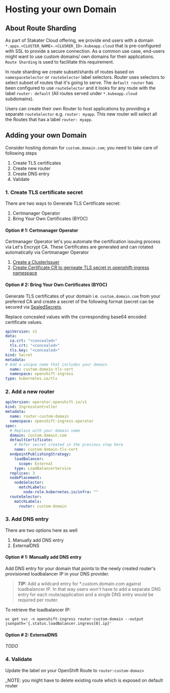 # Hosting your own Domain

## About Route Sharding

As part of Stakater Cloud offering, we provide end users with a domain `*.apps.<CLUSTER_NAME>.<CLUSRER_ID>.kubeapp.cloud` that is pre-configured with SSL to provide a secure connection. As a common use case, end-users might want to use custom domains/ own domains for their applications. `Route Sharding` is used to facilitate this requirement.

In route sharding we create subset/shards of routes based on `namespaceSelector` or `routeSelector` label selectors. Router uses selectors to select subset of routes that it's going to serve. The `default router` has been configured to use `routeSelector` and it looks for any route with the label `router: default` (All routes served under `*.kubeapp.cloud` subdomains).

Users can create their own Router to host applications by providing a separate `routeSelector` e.g. `router: myapp`. This new router will select all the Routes that has a label `router: myapp`.

## Adding your own Domain

Consider hosting domain for `custom.domain.com`; you need to take care of following steps

1. Create TLS certificates
2. Create new router
3. Create DNS entry
4. Validate

### 1. Create TLS certificate secret

There are two ways to Generate TLS Certificate secret:

1. Certmanager Operator
2. Bring Your Own Certificates (BYOC)

#### Option # 1: Certmanager Operator

Certmanager Operator let's you automate the certification issuing process via Let's Encrypt CA. These Certificates are generated and can rotated automatically via Certmanager Operator

1. [Create a ClusterIssuer](https://cert-manager.io/docs/configuration/acme/)
2. [Create Certificate CR to gerneate TLS secret in openshift-ingress namespace](https://cert-manager.io/docs/usage/certificate/)

#### Option # 2: Bring Your Own Certificates (BYOC)

Generate TLS certificates of your domain i.e. `custom.domain.com` from your preferred CA and create a secret of the following format (secret can be secured via [SealedSecrets](../secrets/sealed-secrets.md#Secrets-Management-using-Sealed-Secrets-Controller).

Replace concealed values with the corresponding base64 encoded certificate values.

```yaml
apiVersion: v1
data:
  ca.crt: "<concealed>"
  tls.crt: "<concealed>"
  tls.key: "<concealed>"
kind: Secret
metadata:
# Add a unique name that includes your domain
  name: custom-domain-tls-cert
  namespace: openshift-ingress
type: kubernetes.io/tls
```

### 2. Add a new router

```yaml
apiVersion: operator.openshift.io/v1
kind: IngressController
metadata:
  name: router-custom-domain
  namespace: openshift-ingress-operator
spec:
  # Replace with your domain name
  domain: custom.domain.com
  defaultCertificate:
    # Refer secret created in the previous step here
    name: custom-domain-tls-cert
  endpointPublishingStrategy:
    loadBalancer:
      scope: External
    type: LoadBalancerService
  replicas: 3
  nodePlacement:
    nodeSelector:
      matchLabels:
        node-role.kubernetes.io/infra: ""
  routeSelector:
    matchLabels:
      router: custom-domain
```

### 3. Add DNS entry

There are two options here as well

1. Manually add DNS entry
2. ExternalDNS

#### Option # 1: Manually add DNS entry

Add DNS entry for your domain that points to the newly created router's provisioned loadbalancer IP in your DNS provider.

> **_TIP:_** Add a wildcard entry for *.custom.domain.com against loadbalancer IP. In that way users won't have to add a separate DNS entry for each route/application and a single DNS entry would be required per router.

To retrieve the loadbalancer IP: 
```shell script
oc get svc -n openshift-ingress router-custom-domain --output jsonpath='{.status.loadBalancer.ingress[0].ip}'
```

#### Option # 2: ExternalDNS

_TODO_

### 4. Validate

Update the label on your OpenShift Route to `router:custom-domain`

_NOTE: you might have to delete existing route which is exposed on default router
